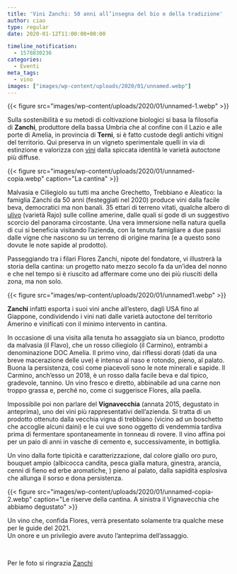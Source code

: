 ```yaml
---
title: 'Vini Zanchi: 50 anni all’insegna del bio e della tradizione'
author: ciao
type: regular
date: 2020-01-12T11:00:00+00:00

timeline_notification:
  - 1578830236
categories:
  - Eventi
meta_tags:
  - vino
images: ["images/wp-content/uploads/2020/01/unnamed.webp"]
---
```


{{< figure src="images/wp-content/uploads/2020/01/unnamed-1.webp" >}}


Sulla sostenibilità e su metodi di coltivazione biologici si basa la filosofia di&nbsp;**Zanchi**, produttore della bassa Umbria che al confine con il Lazio e alle porte di Amelia, in provincia di&nbsp;**Terni**,&nbsp;si è fatto custode degli antichi vitigni del territorio. Qui preserva in un vigneto sperimentale quelli in via di estinzione e valorizza con [vini][1] dalla spiccata identità&nbsp;le varietà autoctone più diffuse.


{{< figure src="images/wp-content/uploads/2020/01/unnamed-copia.webp" caption="La cantina" >}}


Malvasia e Ciliegiolo su tutti ma anche Grechetto, Trebbiano e Aleatico: la famiglia Zanchi da 50 anni (festeggiati nel 2020) produce vini dalla facile beva, democratici ma non banali. 35 ettari di terreno vitati, qualche albero di <a href="https://aleepepe.com/2019/11/18/valorizzazione-del-territorio-e-olio-di-qualita-parola-di-pierluigi-presciuttini/" target="_blank" rel="noreferrer noopener" aria-label="ulivo (apre in una nuova scheda)">ulivo</a> (varietà Rajo) sulle colline amerine, dalle quali si gode di un suggestivo scorcio del panorama circostante. Una vera immersione nella natura quella di cui si beneficia visitando l&#8217;azienda, con la tenuta famigliare a due passi dalle vigne che nascono su un terreno di origine marina (e a questo sono dovute le note sapide al prodotto). 

Passeggiando tra i filari Flores Zanchi, nipote del fondatore, vi illustrerà la storia della cantina: un progetto nato mezzo secolo fa da un’idea del nonno e che nel tempo si è riuscito ad affermare come uno dei più riusciti della zona, ma non solo.&nbsp;


{{< figure src="images/wp-content/uploads/2020/01/unnamed1.webp" >}}


**Zanchi** infatti esporta i suoi vini anche all’estero, dagli&nbsp;USA&nbsp;fino al Giappone, condividendo i vini nati dalle varietà autoctone del&nbsp;territorio Amerino e vinificati con il minimo intervento in cantina.&nbsp;

In occasione di una visita alla tenuta ho assaggiato sia un bianco, prodotto da malvasia (il Flavo), che un rosso ciliegiolo (il Carmìno), entrambi&nbsp;a denominazione&nbsp;DOC Amelia. Il primo vino, dai riflessi dorati (dati da una breve macerazione delle uve) è intenso al naso e rotondo, pieno, al palato. Buona la persistenza, così come piacevoli sono le note minerali e sapide. Il Carmìno, anch’esso un 2018, è un rosso dalla facile beva e dal tipico, gradevole, tannino. Un vino fresco e diretto, abbinabile ad una carne non troppo grassa e, perché no, come ci suggerisce Flores, alla paella.

Impossibile poi non parlare del **Vignavecchia** (annata 2015, degustato in anteprima), uno dei vini più rappresentativi dell’azienda. Si tratta di un prodotto ottenuto dalla vecchia vigna di trebbiano (vicino ad un boschetto che accoglie alcuni daini) e le cui uve sono oggetto di vendemmia tardiva prima di fermentare spontaneamente in tonneau di rovere. Il vino affina poi per un paio di anni in vasche di cemento e, successivamente, in bottiglia.

Un vino dalla forte tipicità e caratterizzazione, dal colore giallo oro puro, bouquet ampio (albicocca candita, pesca gialla matura, ginestra, arancia, cenni di fieno ed erbe aromatiche, )&nbsp;pieno al palato, dalla sapidità esplosiva che allunga il sorso e dona persistenza.


{{< figure src="images/wp-content/uploads/2020/01/unnamed-copia-2.webp" caption="Le riserve della cantina. A sinistra il Vignavecchia che abbiamo degustato" >}}


Un vino che, confida Flores, verrà presentato solamente tra qualche mese per le guide del 2021.  
Un onore e un privilegio avere avuto l&#8217;anteprima dell&#8217;assaggio.

&nbsp;

Per le foto si ringrazia [Zanchi][2]

 [1]: https://aleepepe.com/2020/01/26/carlo-zucchetti-vino-tuscia/
 [2]: http://www.cantinezanchi.it/